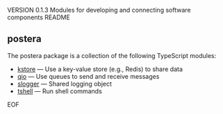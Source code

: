 VERSION 0.1.3
Modules for developing and connecting software components
README
## postera

The postera package is a collection of the following TypeScript modules:

<ul>
<li><a href="https://github.com/mlinton56/postera/tree/master/doc/kstore.md">kstore</a> &mdash;
Use a key-value store (e.g., Redis) to share data</li>
</li>
<li><a href="https://github.com/mlinton56/postera/tree/master/doc/qio.md">qio</a> &mdash;
Use queues to send and receive messages</li>
</li>
<li><a href="https://github.com/mlinton56/postera/tree/master/doc/slogger.md">slogger</a> &mdash;
Shared logging object
</li>
<li><a href="https://github.com/mlinton56/postera/tree/master/doc/tshell.md">tshell</a> &mdash;
Run shell commands
</li>
</ul>
EOF
